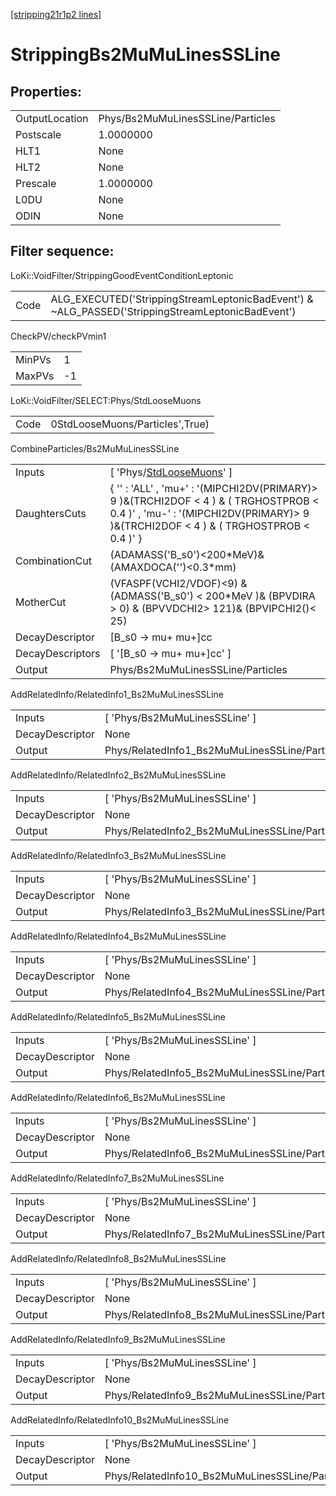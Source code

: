 [[stripping21r1p2 lines]](./stripping21r1p2-index)

# StrippingBs2MuMuLinesSSLine

## Properties:

|                |                                   |
|----------------|-----------------------------------|
| OutputLocation | Phys/Bs2MuMuLinesSSLine/Particles |
| Postscale      | 1.0000000                         |
| HLT1           | None                              |
| HLT2           | None                              |
| Prescale       | 1.0000000                         |
| L0DU           | None                              |
| ODIN           | None                              |

## Filter sequence:

LoKi::VoidFilter/StrippingGoodEventConditionLeptonic

|      |                                                                                                  |
|------|--------------------------------------------------------------------------------------------------|
| Code | ALG_EXECUTED('StrippingStreamLeptonicBadEvent') & ~ALG_PASSED('StrippingStreamLeptonicBadEvent') |

CheckPV/checkPVmin1

|        |     |
|--------|-----|
| MinPVs | 1   |
| MaxPVs | -1  |

LoKi::VoidFilter/SELECT:Phys/StdLooseMuons

|      |                                 |
|------|---------------------------------|
| Code | 0StdLooseMuons/Particles',True) |

CombineParticles/Bs2MuMuLinesSSLine

|                  |                                                                                                                                                                                  |
|------------------|----------------------------------------------------------------------------------------------------------------------------------------------------------------------------------|
| Inputs           | [ 'Phys/[StdLooseMuons](./stripping21r1p2-commonparticles-stdloosemuons)' ]                                                                                                    |
| DaughtersCuts    | { '' : 'ALL' , 'mu+' : '(MIPCHI2DV(PRIMARY)\> 9 )&(TRCHI2DOF \< 4 ) & ( TRGHOSTPROB \< 0.4 )' , 'mu-' : '(MIPCHI2DV(PRIMARY)\> 9 )&(TRCHI2DOF \< 4 ) & ( TRGHOSTPROB \< 0.4 )' } |
| CombinationCut   | (ADAMASS('B_s0')\<200\*MeV)& (AMAXDOCA('')\<0.3\*mm)                                                                                                                             |
| MotherCut        | (VFASPF(VCHI2/VDOF)\<9) & (ADMASS('B_s0') \< 200\*MeV )& (BPVDIRA \> 0) & (BPVVDCHI2\> 121)& (BPVIPCHI2()\< 25)                                                                  |
| DecayDescriptor  | [B_s0 -\> mu+ mu+]cc                                                                                                                                                           |
| DecayDescriptors | [ '[B_s0 -\> mu+ mu+]cc' ]                                                                                                                                                   |
| Output           | Phys/Bs2MuMuLinesSSLine/Particles                                                                                                                                                |

AddRelatedInfo/RelatedInfo1_Bs2MuMuLinesSSLine

|                 |                                                |
|-----------------|------------------------------------------------|
| Inputs          | [ 'Phys/Bs2MuMuLinesSSLine' ]                |
| DecayDescriptor | None                                           |
| Output          | Phys/RelatedInfo1_Bs2MuMuLinesSSLine/Particles |

AddRelatedInfo/RelatedInfo2_Bs2MuMuLinesSSLine

|                 |                                                |
|-----------------|------------------------------------------------|
| Inputs          | [ 'Phys/Bs2MuMuLinesSSLine' ]                |
| DecayDescriptor | None                                           |
| Output          | Phys/RelatedInfo2_Bs2MuMuLinesSSLine/Particles |

AddRelatedInfo/RelatedInfo3_Bs2MuMuLinesSSLine

|                 |                                                |
|-----------------|------------------------------------------------|
| Inputs          | [ 'Phys/Bs2MuMuLinesSSLine' ]                |
| DecayDescriptor | None                                           |
| Output          | Phys/RelatedInfo3_Bs2MuMuLinesSSLine/Particles |

AddRelatedInfo/RelatedInfo4_Bs2MuMuLinesSSLine

|                 |                                                |
|-----------------|------------------------------------------------|
| Inputs          | [ 'Phys/Bs2MuMuLinesSSLine' ]                |
| DecayDescriptor | None                                           |
| Output          | Phys/RelatedInfo4_Bs2MuMuLinesSSLine/Particles |

AddRelatedInfo/RelatedInfo5_Bs2MuMuLinesSSLine

|                 |                                                |
|-----------------|------------------------------------------------|
| Inputs          | [ 'Phys/Bs2MuMuLinesSSLine' ]                |
| DecayDescriptor | None                                           |
| Output          | Phys/RelatedInfo5_Bs2MuMuLinesSSLine/Particles |

AddRelatedInfo/RelatedInfo6_Bs2MuMuLinesSSLine

|                 |                                                |
|-----------------|------------------------------------------------|
| Inputs          | [ 'Phys/Bs2MuMuLinesSSLine' ]                |
| DecayDescriptor | None                                           |
| Output          | Phys/RelatedInfo6_Bs2MuMuLinesSSLine/Particles |

AddRelatedInfo/RelatedInfo7_Bs2MuMuLinesSSLine

|                 |                                                |
|-----------------|------------------------------------------------|
| Inputs          | [ 'Phys/Bs2MuMuLinesSSLine' ]                |
| DecayDescriptor | None                                           |
| Output          | Phys/RelatedInfo7_Bs2MuMuLinesSSLine/Particles |

AddRelatedInfo/RelatedInfo8_Bs2MuMuLinesSSLine

|                 |                                                |
|-----------------|------------------------------------------------|
| Inputs          | [ 'Phys/Bs2MuMuLinesSSLine' ]                |
| DecayDescriptor | None                                           |
| Output          | Phys/RelatedInfo8_Bs2MuMuLinesSSLine/Particles |

AddRelatedInfo/RelatedInfo9_Bs2MuMuLinesSSLine

|                 |                                                |
|-----------------|------------------------------------------------|
| Inputs          | [ 'Phys/Bs2MuMuLinesSSLine' ]                |
| DecayDescriptor | None                                           |
| Output          | Phys/RelatedInfo9_Bs2MuMuLinesSSLine/Particles |

AddRelatedInfo/RelatedInfo10_Bs2MuMuLinesSSLine

|                 |                                                 |
|-----------------|-------------------------------------------------|
| Inputs          | [ 'Phys/Bs2MuMuLinesSSLine' ]                 |
| DecayDescriptor | None                                            |
| Output          | Phys/RelatedInfo10_Bs2MuMuLinesSSLine/Particles |
